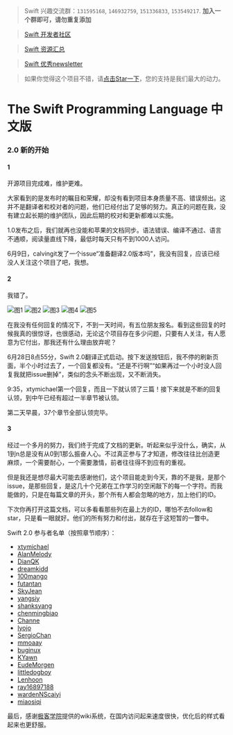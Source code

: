 > Swift 兴趣交流群：`131595168`, `146932759`, `151336833`, `153549217`. **加入一个群即可，请勿重复添加**

> [Swift 开发者社区](http://swiftist.org)

> [Swift 资源汇总](https://github.com/ipader/SwiftGuide)

> [Swift 优秀newsletter](http://swiftsandbox.io)

<!-- -->
> 如果你觉得这个项目不错，请[点击Star一下](https://github.com/numbbbbb/the-swift-programming-language-in-chinese)，您的支持是我们最大的动力。

# The Swift Programming Language 中文版

### 2.0 新的开始

#### 1

开源项目完成难，维护更难。

大家看到的是发布时的瞩目和荣耀，却没有看到项目本身质量不高、错误频出。这并不是翻译者和校对者的问题，他们已经付出了足够的努力。真正的问题在我，没有建立起长期的维护团队，因此后期的校对和更新都难以实施。

1.0发布之后，我们就再也没能和苹果的文档同步。语法错误、编译不通过、语言不通顺，阅读量直线下降，最低时每天只有不到1000人访问。

6月9日，calvingit发了一个issue“准备翻译2.0版本吗”，我没有回复，应该已经没人关注这个项目了吧，我想。

#### 2

我错了。

![图1](https://img.bi/#/TmFvPpk!BZO2eAzmXBRQaHN80Qukey5wTVrvFgxt2IAA5cQe)
![图2](https://img.bi/#/DtL1E8F!yE5pOw7a4qyQSz_rPwGbfUGQumi3wQjY_XtQYi2W)
![图3](https://img.bi/#/2FqhxS4!Bvkahw_U9kewHHHmeQw533Ewfm3nLAbrFMGAEpLs)
![图4](https://img.bi/#/x8OFU6s!879WQwHIovTw7FqA-gTrwgqw-6qU6A4m22sgbK8F)
![图5](https://img.bi/#/7nKCb0l!fLsVQAIuAzRQ2Xx4qwcSrIvQiou4sgl5tKfQajOK)

在我没有任何回复的情况下，不到一天时间，有五位朋友报名。看到这些回复的时候我真的很惊讶，也很感动，无论这个项目存在多少问题，只要有人关注，有人愿意为它付出，那我还有什么理由放弃呢？

6月28日8点55分，Swift 2.0翻译正式启动。按下发送按钮后，我不停的刷新页面，半个小时过去了，一个回复都没有。“还是不行啊”“如果再过一个小时没人回复我就把issue删掉”，类似的念头不断出现，又不断消失。

9:35，xtymichael第一个回复，而且一下就认领了三篇！接下来就是不断的回复认领，到中午已经有超过一半章节被认领。

第二天早晨，37个章节全部认领完毕。

#### 3

经过一个多月的努力，我们终于完成了文档的更新。听起来似乎没什么，确实，从1到n总是没有从0到1那么振奋人心。不过真正参与了才知道，修改往往比创造更麻烦，一个需要耐心，一个需要激情，前者往往得不到应有的重视。

但是我还是想尽最大可能去感谢他们，这个项目能走到今天，靠的不是我，是那个issue，是那些回复，是这几十个兄弟在工作学习的空闲敲下的每一个字符。而我能做的，只是在每篇文章的开头，那个所有人都会忽略的地方，加上他们的ID。

下次你再打开这篇文档，可以多看看那些列在最上方的ID，哪怕不去follow和star，只是看一眼就好。他们的所有努力和付出，就存在于这短暂的一瞥中。

Swift 2.0 参与者名单（按照章节顺序）：
- [xtymichael](https://github.com/xtymichael)
- [AlanMelody](https://github.com/AlanMelody)
- [DianQK](https://github.com/DianQK)
- [dreamkidd](https://github.com/dreamkidd)
- [100mango](https://github.com/100mango)
- [futantan](https://github.com/futantan)
- [SkyJean](https://github.com/SkyJean)
- [yangsiy](https://github.com/yangsiy)
- [shanksyang](https://github.com/shanksyang)
- [chenmingbiao](https://github.com/chenmingbiao)
- [Channe](https://github.com/Channe)
- [lyojo](https://github.com/lyojo)
- [SergioChan](https://github.com/SergioChan)
- [mmoaay](https://github.com/mmoaay)
- [buginux](https://github.com/buginux)
- [KYawn](https://github.com/KYawn)
- [EudeMorgen](https://github.com/EudeMorgen)
- [littledogboy](https://github.com/littledogboy)
- [Lenhoon](https://github.com/Lenhoon)
- [ray16897188](https://github.com/ray16897188)
- [wardenNScaiyi](https://github.com/wardenNScaiyi)
- [miaosiqi](https://github.com/miaosiqi)

最后，感谢[极客学院](www.jikexueyuan.com)提供的wiki系统，在国内访问起来速度很快，优化后的样式看起来也更舒服。
